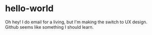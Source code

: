 # hello-world

Oh hey! I do email for a living, but I'm making the switch to UX design. Github seems like something I should learn.
